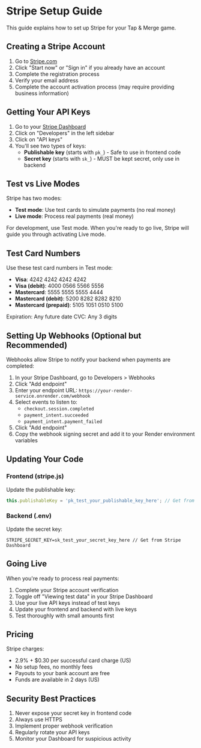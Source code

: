 # Stripe Setup Guide

This guide explains how to set up Stripe for your Tap & Merge game.

## Creating a Stripe Account

1. Go to [Stripe.com](https://stripe.com)
2. Click "Start now" or "Sign in" if you already have an account
3. Complete the registration process
4. Verify your email address
5. Complete the account activation process (may require providing business information)

## Getting Your API Keys

1. Go to your [Stripe Dashboard](https://dashboard.stripe.com/)
2. Click on "Developers" in the left sidebar
3. Click on "API keys"
4. You'll see two types of keys:
   - **Publishable key** (starts with `pk_`) - Safe to use in frontend code
   - **Secret key** (starts with `sk_`) - MUST be kept secret, only use in backend

## Test vs Live Modes

Stripe has two modes:
- **Test mode**: Use test cards to simulate payments (no real money)
- **Live mode**: Process real payments (real money)

For development, use Test mode. When you're ready to go live, Stripe will guide you through activating Live mode.

## Test Card Numbers

Use these test card numbers in Test mode:
- **Visa**: 4242 4242 4242 4242
- **Visa (debit)**: 4000 0566 5566 5556
- **Mastercard**: 5555 5555 5555 4444
- **Mastercard (debit)**: 5200 8282 8282 8210
- **Mastercard (prepaid)**: 5105 1051 0510 5100

Expiration: Any future date
CVC: Any 3 digits

## Setting Up Webhooks (Optional but Recommended)

Webhooks allow Stripe to notify your backend when payments are completed:

1. In your Stripe Dashboard, go to Developers > Webhooks
2. Click "Add endpoint"
3. Enter your endpoint URL: `https://your-render-service.onrender.com/webhook`
4. Select events to listen to:
   - `checkout.session.completed`
   - `payment_intent.succeeded`
   - `payment_intent.payment_failed`
5. Click "Add endpoint"
6. Copy the webhook signing secret and add it to your Render environment variables

## Updating Your Code

### Frontend (stripe.js)
Update the publishable key:
```javascript
this.publishableKey = 'pk_test_your_publishable_key_here'; // Get from Stripe Dashboard
```

### Backend (.env)
Update the secret key:
```
STRIPE_SECRET_KEY=sk_test_your_secret_key_here // Get from Stripe Dashboard
```

## Going Live

When you're ready to process real payments:

1. Complete your Stripe account verification
2. Toggle off "Viewing test data" in your Stripe Dashboard
3. Use your live API keys instead of test keys
4. Update your frontend and backend with live keys
5. Test thoroughly with small amounts first

## Pricing

Stripe charges:
- 2.9% + $0.30 per successful card charge (US)
- No setup fees, no monthly fees
- Payouts to your bank account are free
- Funds are available in 2 days (US)

## Security Best Practices

1. Never expose your secret key in frontend code
2. Always use HTTPS
3. Implement proper webhook verification
4. Regularly rotate your API keys
5. Monitor your Dashboard for suspicious activity